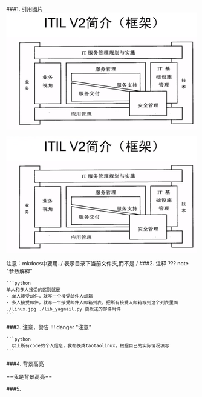 ###1. 引用图片
![link](../pictures/itil/1.png)

![link](./docs/pictures/itil/1.png)

注意：mkdocs中要用../ 表示目录下当前文件夹,而不是./
###2. 注释
??? note "参数解释"

    ```python
    单人和多人接受的区别就是
    - 单人接受邮件，就写一个接受邮件人邮箱
    - 多人接受邮件，就写一个接受邮件人邮箱列表，把所有接受人邮箱写到这个列表里面
    ./linux.jpg ./lib_yagmail.py 要发送的邮件附件
    ```

###3. 注意，警告
!!! danger "注意"

    ```python
      以上所有code的个人信息，我都换成taotaolinux，根据自己的实际情况填写
    ```

###4. 背景高亮

==我是背景高亮==

###5. 
